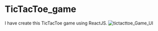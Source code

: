 # TicTacToe_game
I have create this TicTacToe game using ReactJS. 
![tictacttoe_Game_UI](https://github.com/shubhamdubey2706/TicTacToe_game/assets/87197585/c59dd21c-cac4-422b-a423-de55fe86a18a)
